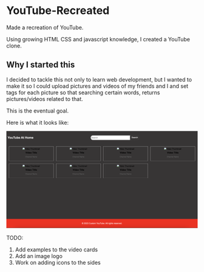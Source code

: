 # YouTube-Recreated
Made a recreation of YouTube.


Using growing HTML CSS and javascript knowledge, I created a YouTube clone.

## Why I started this
I decided to tackle this not only to learn web development, but I wanted to make it so I could upload pictures and videos of my friends and I and set tags for each picture so that searching certain words, returns pictures/videos related to that.

This is the eventual goal.

Here is what it looks like:

![Homepage screenshot](images/home-SS.png)


TODO: 
1. Add examples to the video cards
2. Add an image logo
3. Work on adding icons to the sides
